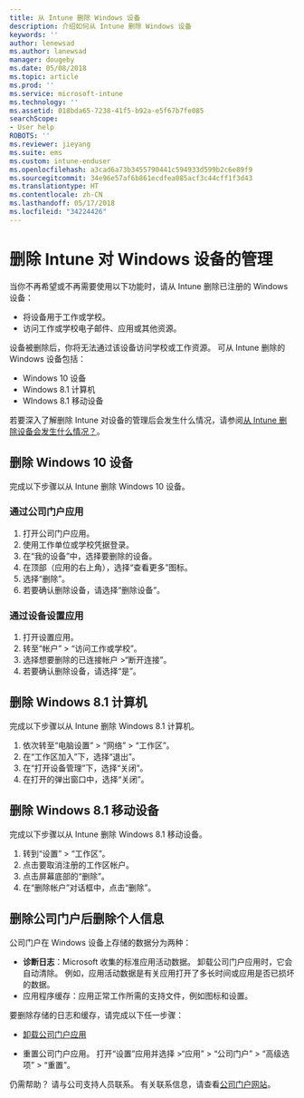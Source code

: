 ```yaml
---
title: 从 Intune 删除 Windows 设备
description: 介绍如何从 Intune 删除 Windows 设备
keywords: ''
author: lenewsad
ms.author: lanewsad
manager: dougeby
ms.date: 05/08/2018
ms.topic: article
ms.prod: ''
ms.service: microsoft-intune
ms.technology: ''
ms.assetid: 018bda65-7238-41f5-b92a-e5f67b7fe085
searchScope:
- User help
ROBOTS: ''
ms.reviewer: jieyang
ms.suite: ems
ms.custom: intune-enduser
ms.openlocfilehash: a3cad6a73b3455790441c594933d599b2c6e89f9
ms.sourcegitcommit: 34e96e57af6b861ecdfea085acf3c44cff1f3d43
ms.translationtype: HT
ms.contentlocale: zh-CN
ms.lasthandoff: 05/17/2018
ms.locfileid: "34224426"
---
```

# <a name="remove-your-windows-device-from-intune-management"></a>删除 Intune 对 Windows 设备的管理

当你不再希望或不再需要使用以下功能时，请从 Intune 删除已注册的 Windows 设备：  
* 将设备用于工作或学校。 
* 访问工作或学校电子邮件、应用或其他资源。

设备被删除后，你将无法通过该设备访问学校或工作资源。 可从 Intune 删除的 Windows 设备包括：  
* Windows 10 设备 
* Windows 8.1 计算机
* WIndows 8.1 移动设备
 
若要深入了解删除 Intune 对设备的管理后会发生什么情况，请参阅[从 Intune 删除设备会发生什么情况？](what-happens-if-you-unenroll-your-device-from-intune-windows.md)。

## <a name="remove-your-windows-10-device"></a>删除 Windows 10 设备
完成以下步骤以从 Intune 删除 Windows 10 设备。

### <a name="via-the-company-portal-app"></a>通过公司门户应用

1. 打开公司门户应用。
2. 使用工作单位或学校凭据登录。
3. 在“我的设备”中，选择要删除的设备。
4. 在顶部（应用的右上角），选择“查看更多”图标。
5. 选择“删除”。 
6. 若要确认删除设备，请选择“删除设备”。

### <a name="via-device-settings-app"></a>通过设备设置应用
1. 打开设置应用。 
2. 转至“帐户” > “访问工作或学校”。
3. 选择想要删除的已连接帐户 >“断开连接”。
4. 若要确认删除设备，请选择“是”。

## <a name="remove-your-windows-81-computer"></a>删除 Windows 8.1 计算机
完成以下步骤以从 Intune 删除 Windows 8.1 计算机。

1.  依次转至“电脑设置” > “网络” > “工作区”。
2.  在“工作区加入”下，选择“退出”。
3.  在“打开设备管理”下，选择“关闭”。
4.  在打开的弹出窗口中，选择“关闭”。

## <a name="remove-your-windows-81-mobile-device"></a>删除 Windows 8.1 移动设备
完成以下步骤以从 Intune 删除 Windows 8.1 移动设备。

1.  转到“设置” > “工作区”。
2.  点击要取消注册的工作区帐户。
3.  点击屏幕底部的“删除”。
4.  在“删除帐户”对话框中，点击“删除”。  
## <a name="removing-your-personal-information-after-removing-the-company-portal"></a>删除公司门户后删除个人信息
公司门户在 Windows 设备上存储的数据分为两种：

-   **诊断日志**：Microsoft 收集的标准应用活动数据。 卸载公司门户应用时，它会自动清除。 例如，应用活动数据是有关应用打开了多长时间或应用是否已损坏的数据。
-   应用程序缓存：应用正常工作所需的支持文件，例如图标和设置。

要删除存储的日志和缓存，请完成以下任一步骤：

* [卸载公司门户应用](https://support.microsoft.com/help/4028003/windows-10-uninstall-apps-and-programs) 

* 重置公司门户应用。 打开“设置”应用并选择 >“应用” > “公司门户” > “高级选项” > “重置”。 

仍需帮助？ 请与公司支持人员联系。 有关联系信息，请查看[公司门户网站](https://portal.manage.microsoft.com#HelpDeskDialog)。
